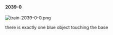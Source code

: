 #### 2039-0
![train-2039-0-0.png](https://github.com/lil-lab/nlvr/raw/master/nlvr/train/images/69/train-2039-0-0.png "train-2039-0-0.png")

there is exactly one blue object touching the base